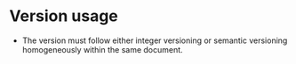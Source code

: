 # Version usage

* The version must follow either integer versioning or semantic versioning
  homogeneously within the same document.
